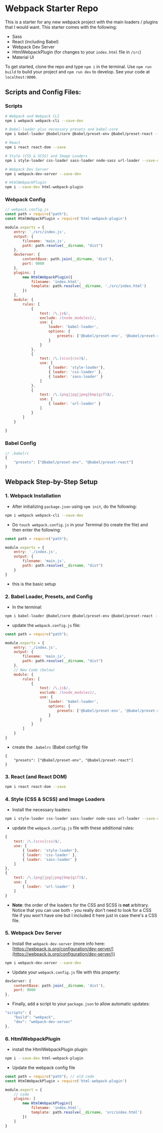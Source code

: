 # Webpack Starter Repo

This is a starter for any new webpack project with the main loaders / plugins that I would want. This starter comes with the following:
- Sass
- React (including Babel)
- Webpack Dev Server
- HtmlWebpackPlugin (for changes to your `index.html` file in `/src`)
- Material UI

To get started, clone the repo and type `npm i` in the terminal. Use `npm run build` to build your project and `npm run dev` to develop. See your code at `localhost:9000`. 

## Scripts and Config Files:

### Scripts

```sh
# Webpack and Webpack CLI
npm i webpack webpack-cli --save-dev

# Babel-loader plus necessary presets and babel-core
npm i babel-loader @babel/core @babel/preset-env @babel/preset-react --save-dev

# React
npm i react react-dom --save

# Style (CSS & SCSS) and Image Loaders
npm i style-loader css-loader sass-loader node-sass url-loader --save-dev

# Webpack Dev Server
npm i webpack-dev-server --save-dev

# HtmlWebpackPlugin
npm i --save-dev html-webpack-plugin
```

### Webpack Config

```js
// webpack.config.js
const path = require("path");
const HtmlWebpackPlugin = require('html-webpack-plugin')

module.exports = {
    entry: './src/index.js',
    output: {
        filename: 'main.js',
        path: path.resolve(__dirname, "dist")
    },
    devServer: {
        contentBase: path.join(__dirname, 'dist'),
        port: 9000
    },
    plugins: [
        new HtmlWebpackPlugin({
            filename: 'index.html',
            template: path.resolve(__dirname, './src/index.html')
        })
    ],
    module: {
        rules: [
            {
                test: /\.js$/,
                exclude: /(node_modules)/,
                use: {
                    loader: 'babel-loader',
                    options: {
                        presets: ['@babel/preset-env', '@babel/preset-react']
                    }
                }
            },
            {
                test: /\.(scss|css)$/,
                use: [
                    { loader: 'style-loader'},
                    { loader: 'css-loader' },
                    { loader: 'sass-loader' }
                ]
            },
            {
                test: /\.(png|jpg|jpeg|bmp|gif)$/,
                use: [
                    { loader: 'url-loader' }
                ]
            }
        ]
    }
    
}
```

### Babel Config

```js
// .babelrc
{
    "presets": ["@babel/preset-env", "@babel/preset-react"]
}
```

## Webpack Step-by-Step Setup

### 1. Webpack Installation

- After initializing `package.json` using `npm init`, do the following:

```sh
npm i webpack webpack-cli --save-dev
```
- Do `touch webpack.config.js` in your Terminal (to create the file) and then enter the following:

```js
const path = require("path");

module.exports = {
    entry: './index.js',
    output: {
        filename: 'main.js',
        path: path.resolve(__dirname, "dist")
    }
}
```
- this is the basic setup

### 2. Babel Loader, Presets, and Config

- In the terminal:

```sh
npm i babel-loader @babel/core @babel/preset-env @babel/preset-react --save-dev
```
- update the `webpack.config.js` file:

```js
const path = require("path");

module.exports = {
    entry: './index.js',
    output: {
        filename: 'main.js',
        path: path.resolve(__dirname, "dist")
    },
    // New Code (below)
    module: {
        rules: [
            {
                test: /\.js$/,
                exclude: /(node_modules)/,
                use: {
                    loader: 'babel-loader',
                    options: {
                        presets: ['@babel/preset-env', '@babel/preset-react']
                    }
                }
            }
        ]
    } 
}
```
- create the `.babelrc` (Babel config) file

```
{
    "presets": ["@babel/preset-env", "@babel/preset-react"]
}
```

### 3. React (and React DOM)

```sh
npm i react react-dom --save
```

### 4. Style (CSS & SCSS) and Image Loaders

- Install the necessary loaders:

```sh
npm i style-loader css-loader sass-loader node-sass url-loader --save-dev
```
- update the `webpack.config.js` file with these additional rules:

```js
{
    test: /\.(scss|css)$/,
    use: [
        { loader: 'style-loader'},
        { loader: 'css-loader' },
        { loader: 'sass-loader' }
    ]
},
{
    test: /\.(png|jpg|jpeg|bmp|gif)$/,
    use: [
        { loader: 'url-loader' }
    ]
}
```

- **Note**: the order of the loaders for the CSS and SCSS is **not** arbitrary. Notice that you can use both - you really don't need to look for a CSS file if you won't have one but I included it here just in case there's a CSS file.

### 5. Webpack Dev Server

- Install the `webpack-dev-server` (more info here: [https://webpack.js.org/configuration/dev-server/](https://webpack.js.org/configuration/dev-server/))

```sh
npm i webpack-dev-server --save-dev
```
- Update your `webpack.config.js` file with this property:

```js
devServer: {
    contentBase: path.join(__dirname, 'dist'),
    port: 9000
},
```

- Finally, add a script to your `package.json` to allow automatic updates:

```js
"scripts": {
    "build": "webpack",
    "dev": "webpack-dev-server"
},
```

### 6. HtmlWebpackPlugin

- install the HtmlWebpackPlugin plugin:

```sh
npm i --save-dev html-webpack-plugin
```
- Update the webpack config file

```js
const path = require("path"); // old code
const HtmlWebpackPlugin = require('html-webpack-plugin')

module.export = {
    // code
    plugins: [
        new HtmlWebpackPlugin({
            filename: 'index.html',
            template: path.resolve(__dirname, 'src/index.html')
        })
    ]
}
```


